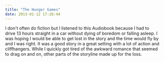```yaml
---
title: "The Hunger Games"
date: 2013-01-12 17:26:44
---
```


I don't often do fiction but I listened to this Audiobook because I had to drive 13 hours straight in a car without dying of boredom or falling asleep. I was hoping I would be able to get lost in the story and the time would fly by and I was right. It was a good story in a great setting with a lot of action and cliffhangers. While I quickly got tired of the awkward romance that seemed to drag on and on, other parts of the storyline made up for the loss.
